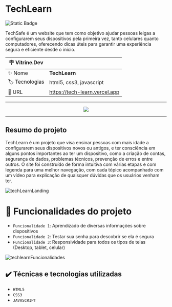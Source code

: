 <h1> TechLearn </h1>

![Static Badge](https://img.shields.io/badge/Status-_Finalizado-green?style=for-the-badge)

TechSafe é um website que tem como objetivo ajudar pessoas leigas a configurarem seus dispositivos pela primeira vez, tanto celulares quanto computadores, oferecendo dicas úteis para garantir uma experiência segura e eficiente desde o início.

| :placard: Vitrine.Dev |     |
| -------------  | --- |
| :sparkles: Nome        | **TechLearn**
| :label: Tecnologias | html5, css3, javascript
| :rocket: URL         | https://tech-learn.vercel.app

<hr>

<div align=center>
  <img src="https://github.com/joaoplgaspar/techLearn/assets/130015259/72546ca8-a384-4d92-adb8-01de824c8bdc#vitrinedev" />
</div>

<hr>

## Resumo do projeto

TechLearn é um projeto que visa ensinar pessoas com mais idade a configurarem seus dispositivos novos ou antigos, e ter consciência em alguns pontos importantes ao ter um dispositivo, como a criação de contas, segurança de dados, problemas técnicos, prevenção de erros e entre outros. O site foi construído de forma intuitiva com várias etapas e com legenda para uma melhor navegação, com cada tópico acompanhado com um vídeo para explicação de quaisquer dúvidas que os usuários venham ter.


![techLearnLanding](https://github.com/joaoplgaspar/techLearn/assets/130015259/b75afbef-b5c2-43fe-8dc9-969ce6ffc790)


# :hammer: Funcionalidades do projeto

- `Funcionalidade 1`: Aprendizado de diversas informações sobre dispositivos
- `Funcionalidade 2`: Testar sua senha para descobrir se ela é segura
- `Funcionalidade 3`: Responsividade para todos os tipos de telas (Desktop, tablet, celular)

![techlearnFuncionalidades](https://github.com/joaoplgaspar/techLearn/assets/130015259/5cd4a323-44aa-4b2b-b36a-17c9571dd1c9)

## ✔️ Técnicas e tecnologias utilizadas
- ``HTML5``
- ``CSS3``
- ``JAVASCRIPT``
